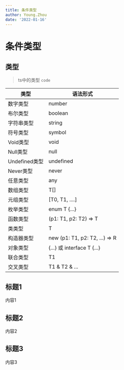 ```yaml
---
title: 条件类型
author: Young.Zhou
date: '2022-01-16'
---
```


# 条件类型

## 类型

> ts中的类型 `code`

| 类型          | 语法形式                       |
| ------------- | ------------------------------ |
| 数字类型      | number                         |
| 布尔类型      | boolean                        |
| 字符串类型    | string                         |
| 符号类型      | symbol                         |
| Void类型      | void                           |
| Null类型      | null                           |
| Undefined类型 | undefined                      |
| Never类型     | never                          |
| 任意类型      | any                            |
| 数组类型      | T[]                            |
| 元组类型      | [T0, T1, ....]                 |
| 枚举类型      | enum T {...}                   |
| 函数类型      | (p1: T1, p2: T2) => T          |
| 类类型        | T                              |
| 构造器类型    | new (p1: T1, p2: T2, ...) => R |
| 对象类型      | {...} 或 interface T {...}     |
| 联合类型      | T1                             |
| 交叉类型      | T1 & T2 & ...                  |

## 标题1

内容1

## 标题2

内容2

## 标题3

内容3